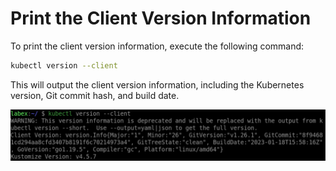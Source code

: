 # Print the Client Version Information

To print the client version information, execute the following command:

```bash
kubectl version --client
```

This will output the client version information, including the Kubernetes version, Git commit hash, and build date.

![lab-kubernetes-client-and-server-version-1](assets/lab-kubernetes-client-and-server-version-1.png)
